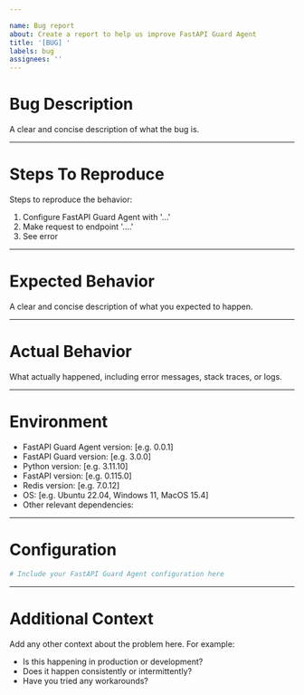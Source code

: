 ```yaml
---

name: Bug report
about: Create a report to help us improve FastAPI Guard Agent
title: '[BUG] '
labels: bug
assignees: ''
---
```


Bug Description
================
A clear and concise description of what the bug is.

___

Steps To Reproduce
===================
Steps to reproduce the behavior:
1. Configure FastAPI Guard Agent with '...'
2. Make request to endpoint '....'
3. See error

___

Expected Behavior
=================
A clear and concise description of what you expected to happen.

___

Actual Behavior
================
What actually happened, including error messages, stack traces, or logs.

___

Environment
===========
- FastAPI Guard Agent version: [e.g. 0.0.1]
- FastAPI Guard version: [e.g. 3.0.0]
- Python version: [e.g. 3.11.10]
- FastAPI version: [e.g. 0.115.0]
- Redis version: [e.g. 7.0.12]
- OS: [e.g. Ubuntu 22.04, Windows 11, MacOS 15.4]
- Other relevant dependencies:

___

Configuration
=============

```python
# Include your FastAPI Guard Agent configuration here

```

___

Additional Context
==================
Add any other context about the problem here. For example:
- Is this happening in production or development?
- Does it happen consistently or intermittently?
- Have you tried any workarounds?
